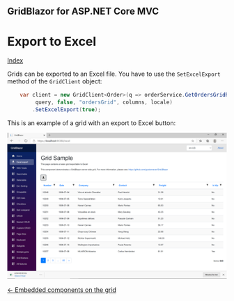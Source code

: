 ## GridBlazor for ASP.NET Core MVC

# Export to Excel

[Index](Documentation.md)

Grids can be exported to an Excel file. You have to use the ```SetExcelExport``` method of the ```GridClient``` object:
 
```c#
    var client = new GridClient<Order>(q => orderService.GetOrdersGridRows(columns, q),
         query, false, "ordersGrid", columns, locale)
        .SetExcelExport(true);
```

This is an example of a grid with an export to Excel button:

![](../images/Excel.png)


[<- Embedded components on the grid](Embedded_components.md)